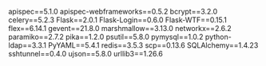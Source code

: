 apispec==5.1.0
apispec-webframeworks==0.5.2
bcrypt==3.2.0
celery==5.2.3
Flask==2.0.1
Flask-Login==0.6.0
Flask-WTF==0.15.1
flex==6.14.1
gevent==21.8.0
marshmallow==3.13.0
networkx==2.6.2
paramiko==2.7.2
pika==1.2.0
psutil==5.8.0
pymysql==1.0.2
python-ldap==3.3.1
PyYAML==5.4.1
redis==3.5.3
scp==0.13.6
SQLAlchemy==1.4.23
sshtunnel==0.4.0
ujson==5.8.0
urllib3==1.26.6
